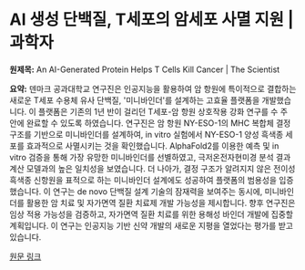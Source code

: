 # AI 생성 단백질, T세포의 암세포 사멸 지원 | 과학자

**원제목:** An AI-Generated Protein Helps T Cells Kill Cancer | The Scientist

**요약:** 덴마크 공과대학교 연구진은 인공지능을 활용하여 암 항원에 특이적으로 결합하는 새로운 T세포 수용체 유사 단백질, '미니바인더'를 설계하는 고효율 플랫폼을 개발했습니다.  이 플랫폼은 기존의 1년 반이 걸리던 T세포-암 항원 상호작용 강화 연구를 수 주 안에 완료할 수 있도록 하였습니다.  연구진은 암 항원 NY-ESO-1의 MHC 복합체 결정 구조를 기반으로 미니바인더를 설계하여,  in vitro 실험에서 NY-ESO-1 양성 흑색종 세포를 효과적으로 사멸시키는 것을 확인했습니다. AlphaFold2를 이용한 예측 및 in vitro 검증을 통해 가장 유망한 미니바인더를 선별하였고,  극저온전자현미경 분석 결과 계산 모델과의 높은 일치성을 보였습니다.  더 나아가, 결정 구조가 알려지지 않은 전이성 흑색종 신항원을 표적으로 하는 미니바인더 설계에도 성공하여 플랫폼의 범용성을 입증했습니다.  이 연구는  de novo 단백질 설계 기술의 잠재력을 보여주는 동시에,  미니바인더를 활용한 암 치료 및 자가면역 질환 치료제 개발 가능성을 제시합니다.  향후 연구진은 임상 적용 가능성을 검증하고,  자가면역 질환 치료를 위한 용해성 바인더 개발에 집중할 계획입니다.  이 연구는 인공지능 기반 신약 개발의 새로운 지평을 열었다는 평가를 받고 있습니다.

[원문 링크](https://www.the-scientist.com/an-ai-generated-protein-helps-t-cells-kill-cancer-73205)
